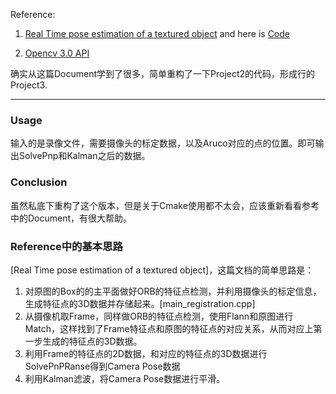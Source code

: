 Reference:

1. [Real Time pose estimation of a textured object](http://docs.opencv.org/3.1.0/dc/d2c/tutorial_real_time_pose.html) and here is [Code](https://github.com/opencv/opencv/tree/master/samples/cpp/tutorial_code/calib3d/real_time_pose_estimation)

2. [Opencv 3.0 API](http://docs.opencv.org/3.1.0/index.html)

确实从这篇Document学到了很多，简单重构了一下Project2的代码，形成行的Project3.

---

### Usage
输入的是录像文件，需要摄像头的标定数据，以及Aruco对应的点的位置。即可输出SolvePnp和Kalman之后的数据。

### Conclusion
虽然私底下重构了这个版本，但是关于Cmake使用都不太会，应该重新看看参考中的Document，有很大帮助。

### Reference中的基本思路
[Real Time pose estimation of a textured object]，这篇文档的简单思路是：

1. 对原图的Box的的主平面做好ORB的特征点检测，并利用摄像头的标定信息，生成特征点的3D数据并存储起来。[main_registration.cpp]
2. 从摄像机取Frame，同样做ORB的特征点检测，使用Flann和原图进行Match，这样找到了Frame特征点和原图的特征点的对应关系，从而对应上第一步生成的特征点的3D数据。
3. 利用Frame的特征点的2D数据，和对应的特征点的3D数据进行SolvePnPRanse得到Camera Pose数据
4. 利用Kalman滤波，将Camera Pose数据进行平滑。




